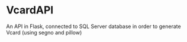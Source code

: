 # VcardAPI
An API in Flask, connected to SQL Server database in order to generate Vcard (using segno and pillow)

